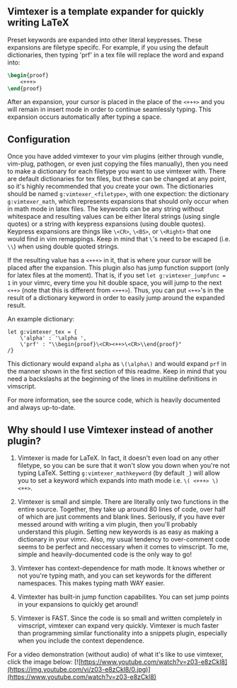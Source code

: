## Vimtexer is a template expander for quickly writing LaTeX

Preset keywords are expanded into other literal keypresses. These expansions are filetype specifc. For example, if you using the default dictionaries, then typing 'prf' in a tex file will replace the word and expand into:

```tex
\begin{proof}
    <+++>
\end{proof}
```

After an expansion, your cursor is placed in the place of the `<+++>` and you will remain in insert mode in order to continue seamlessly typing. This expansion occurs automatically after typing a space.

## Configuration

Once you have added vimtexer to your vim plugins (either through vundle, vim-plug, pathogen, or even just copying the files manually), then you need to make a dictionary for each filetype you want to use vimtexer with. There are default dictionaries for tex files, but these can be changed at any point, so it's highly recommended that you create your own. The dictionaries should be named `g:vimtexer_<filetype>`, with one expection: the dictionary `g:vimtexer_math`, which represents expansions that should only occur when in math mode in latex files. The keywords can be any string without whitespace and resulting values can be either literal strings (using single quotes) or a string with keypress expansions (using double quotes). Keypress expansions are things like `\<CR>`, `\<BS>`, or `\<Right>` that one would find in vim remappings. Keep in mind that `\`'s need to be escaped (i.e. `\\`) when using double quoted strings.

If the resulting value has a `<+++>` in it, that is where your cursor will be placed after the expansion. This plugin also has jump function support (only for latex files at the moment). That is, if you set `let g:vimtexer_jumpfunc = 1` in your vimrc, every time you hit double space, you will jump to the next `<++>` (note that this is different from `<+++>`). Thus, you can put `<++>`'s in the result of a dictionary keyword in order to easily jump around the expanded result.

An example dictionary:
```vim
let g:vimtexer_tex = {
    \'alpha' : '\alpha ',
    \'prf' : "\\begin{proof}\<CR><++>\<CR>\\end{proof}"
/}
```
This dictionary would expand `alpha` as `\(\alpha\)` and would expand `prf` in the manner shown in the first section of this readme. Keep in mind that you need a backslashs at the beginning of the lines in muitiline definitions in vimscript.

For more information, see the source code, which is heavily documented and always up-to-date.

## Why should I use Vimtexer instead of another plugin?

1. Vimtexer is made for LaTeX. In fact, it doesn't even load on any other filetype, so you can be sure that it won't slow you down when you're not typing LaTeX. Setting `g:vimtexer_mathkeyword` (by default `_`) will allow you to set a keyword which expands into math mode i.e. `\( <+++> \) <++>`.

2. Vimtexer is small and simple. There are literally only two functions in the entire source. Together, they take up around 80 lines of code, over half of which are just comments and blank lines. Seriously, if you have ever messed around with writing a vim plugin, then you'll probably understand this plugin. Setting new keywords is as easy as making a dictionary in your vimrc. Also, my usual tendency to over-comment code seems to be perfect and neccessary when it comes to vimscript. To me, simple and heavily-documented code is the only way to go!

3. Vimtexer has context-dependence for math mode. It knows whether or not you're typing math, and you can set keywords for the different namespaces. This makes typing math WAY easier.

4. Vimtexter has built-in jump function capabilites. You can set jump points in your expansions to quickly get around!

5. Vimtexer is FAST. Since the code is so small and written completely in vimscript, vimtexer can expand very quickly. Vimtexer is much faster than programming similar functionality into a snippets plugin, especially when you include the context dependence.

For a video demonstration (without audio) of what it's like to use vimtexer, click the image below:
[![https://www.youtube.com/watch?v=z03-e8zCkl8](https://img.youtube.com/vi/z03-e8zCkl8/0.jpg)](https://www.youtube.com/watch?v=z03-e8zCkl8)

